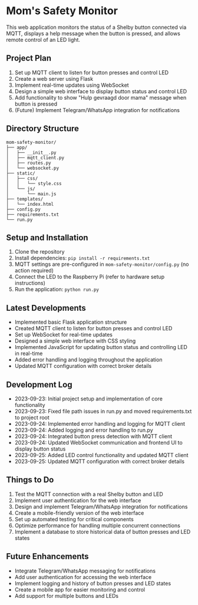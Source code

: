 # Mom's Safety Monitor

This web application monitors the status of a Shelby button connected via MQTT, displays a help message when the button is pressed, and allows remote control of an LED light.

## Project Plan

1. Set up MQTT client to listen for button presses and control LED
2. Create a web server using Flask
3. Implement real-time updates using WebSocket
4. Design a simple web interface to display button status and control LED
5. Add functionality to show "Hulp gevraagd door mama" message when button is pressed
6. (Future) Implement Telegram/WhatsApp integration for notifications

## Directory Structure

```
mom-safety-monitor/
├── app/
│   ├── __init__.py
│   ├── mqtt_client.py
│   ├── routes.py
│   └── websocket.py
├── static/
│   ├── css/
│   │   └── style.css
│   └── js/
│       └── main.js
├── templates/
│   └── index.html
├── config.py
├── requirements.txt
└── run.py
```

## Setup and Installation

1. Clone the repository
2. Install dependencies: `pip install -r requirements.txt`
3. MQTT settings are pre-configured in `mom-safety-monitor/config.py` (no action required)
4. Connect the LED to the Raspberry Pi (refer to hardware setup instructions)
5. Run the application: `python run.py`

## Latest Developments

- Implemented basic Flask application structure
- Created MQTT client to listen for button presses and control LED
- Set up WebSocket for real-time updates
- Designed a simple web interface with CSS styling
- Implemented JavaScript for updating button status and controlling LED in real-time
- Added error handling and logging throughout the application
- Updated MQTT configuration with correct broker details

## Development Log

- 2023-09-23: Initial project setup and implementation of core functionality
- 2023-09-23: Fixed file path issues in run.py and moved requirements.txt to project root
- 2023-09-24: Implemented error handling and logging for MQTT client
- 2023-09-24: Added logging and error handling to run.py
- 2023-09-24: Integrated button press detection with MQTT client
- 2023-09-24: Updated WebSocket communication and frontend UI to display button status
- 2023-09-25: Added LED control functionality and updated MQTT client
- 2023-09-25: Updated MQTT configuration with correct broker details

## Things to Do

1. Test the MQTT connection with a real Shelby button and LED
2. Implement user authentication for the web interface
3. Design and implement Telegram/WhatsApp integration for notifications
4. Create a mobile-friendly version of the web interface
5. Set up automated testing for critical components
6. Optimize performance for handling multiple concurrent connections
7. Implement a database to store historical data of button presses and LED states

## Future Enhancements

- Integrate Telegram/WhatsApp messaging for notifications
- Add user authentication for accessing the web interface
- Implement logging and history of button presses and LED states
- Create a mobile app for easier monitoring and control
- Add support for multiple buttons and LEDs
